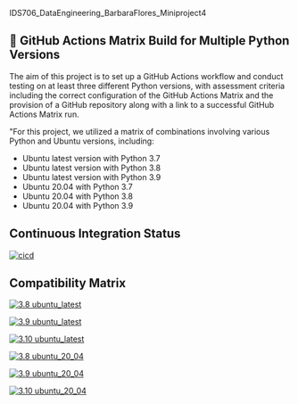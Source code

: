 


IDS706_DataEngineering_BarbaraFlores_Miniproject4
## 🤖  GitHub Actions Matrix Build for Multiple Python Versions

The aim of this project is to set up a GitHub Actions workflow and conduct testing on at least three different Python versions, with assessment criteria including the correct configuration of the GitHub Actions Matrix and the provision of a GitHub repository along with a link to a successful GitHub Actions Matrix run.

"For this project, we utilized a matrix of combinations involving various Python and Ubuntu versions, including:

- Ubuntu latest version with Python 3.7
- Ubuntu latest version with Python 3.8
- Ubuntu latest version with Python 3.9
- Ubuntu 20.04 with Python 3.7
- Ubuntu 20.04 with Python 3.8
- Ubuntu 20.04 with Python 3.9

## Continuous Integration Status

[![cicd](https://github.com/nogibjj/IDS706_DataEngineering_BarbaraFlores_Miniproject4/actions/workflows/cicd.yml/badge.svg)](https://github.com/nogibjj/IDS706_DataEngineering_BarbaraFlores_Miniproject4/actions/workflows/cicd.yml)


## Compatibility Matrix

[![3.8 ubuntu_latest](https://byob.yarr.is/nogibjj/IDS706_DataEngineering_BarbaraFlores_Miniproject4/ubuntu_latest_Python_3_7)](https://github.com/nogibjj/IDS706_DataEngineering_BarbaraFlores_Miniproject4/actions/workflows/python_ci_cd.yml)


[![3.9 ubuntu_latest](https://byob.yarr.is/nogibjj/IDS706_DataEngineering_BarbaraFlores_Miniproject4/ubuntu_latest_Python_3_8)](https://github.com/nogibjj/IDS706_DataEngineering_BarbaraFlores_Miniproject4/actions/workflows/python_ci_cd.yml)


[![3.10 ubuntu_latest](https://byob.yarr.is/nogibjj/IDS706_DataEngineering_BarbaraFlores_Miniproject4/ubuntu_latest_Python_3_9)](https://github.com/nogibjj/IDS706_DataEngineering_BarbaraFlores_Miniproject4/actions/workflows/python_ci_cd.yml)

[![3.8 ubuntu_20_04](https://byob.yarr.is/nogibjj/IDS706_DataEngineering_BarbaraFlores_Miniproject4/ubuntu_20_04_Python_3_7)](https://github.com/nogibjj/IDS706_DataEngineering_BarbaraFlores_Miniproject4/actions/workflows/python_ci_cd.yml)


[![3.9 ubuntu_20_04](https://byob.yarr.is/nogibjj/IDS706_DataEngineering_BarbaraFlores_Miniproject4/ubuntu_20_04_Python_3_8)](https://github.com/nogibjj/IDS706_DataEngineering_BarbaraFlores_Miniproject4/actions/workflows/python_ci_cd.yml)


[![3.10 ubuntu_20_04](https://byob.yarr.is/nogibjj/IDS706_DataEngineering_BarbaraFlores_Miniproject4/ubuntu_20_04_Python_3_9)](https://github.com/nogibjj/IDS706_DataEngineering_BarbaraFlores_Miniproject4/actions/workflows/python_ci_cd.yml)
